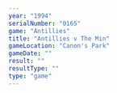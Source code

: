 ```yaml
---
year: "1994"
serialNumber: "0165" 
game: "Antillies"
title: "Antillies v The Min"
gameLocation: "Canon's Park"
gameDate: ""
result: ""
resultType: ""
type: "game"
---
```

